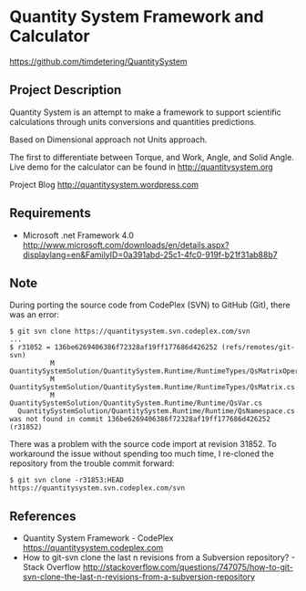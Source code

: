 # Quantity System Framework and Calculator #
<https://github.com/timdetering/QuantitySystem>

## Project Description ##
Quantity System is an attempt to make a framework to support scientific calculations through units conversions and quantities predictions.

Based on Dimensional approach not Units approach.

The first to differentiate between Torque, and Work, Angle, and Solid Angle.
Live demo for the calculator can be found in http://quantitysystem.org

Project Blog http://quantitysystem.wordpress.com

## Requirements ##
 * Microsoft .net Framework 4.0 <http://www.microsoft.com/downloads/en/details.aspx?displaylang=en&FamilyID=0a391abd-25c1-4fc0-919f-b21f31ab88b7>

## Note ##
During porting the source code from CodePlex (SVN) to GitHub (Git), there was an error:

    $ git svn clone https://quantitysystem.svn.codeplex.com/svn
    ...
    $ r31852 = 136be6269406386f72328af19ff177686d426252 (refs/remotes/git-svn)
              M       QuantitySystemSolution/QuantitySystem.Runtime/RuntimeTypes/QsMatrixOperations.cs
              M       QuantitySystemSolution/QuantitySystem.Runtime/RuntimeTypes/QsMatrix.cs
              M       QuantitySystemSolution/QuantitySystem.Runtime/Runtime/QsVar.cs
      QuantitySystemSolution/QuantitySystem.Runtime/Runtime/QsNamespace.cs was not found in commit 136be6269406386f72328af19ff177686d426252 (r31852)

There was a problem with the source code import at revision 31852. To workaround the issue without spending too much time, I re-cloned the repository from the trouble commit forward:

    $ git svn clone -r31853:HEAD https://quantitysystem.svn.codeplex.com/svn

## References ##
 * Quantity System Framework - CodePlex <https://quantitysystem.codeplex.com>
 * How to git-svn clone the last n revisions from a Subversion repository? - Stack Overflow <http://stackoverflow.com/questions/747075/how-to-git-svn-clone-the-last-n-revisions-from-a-subversion-repository>


